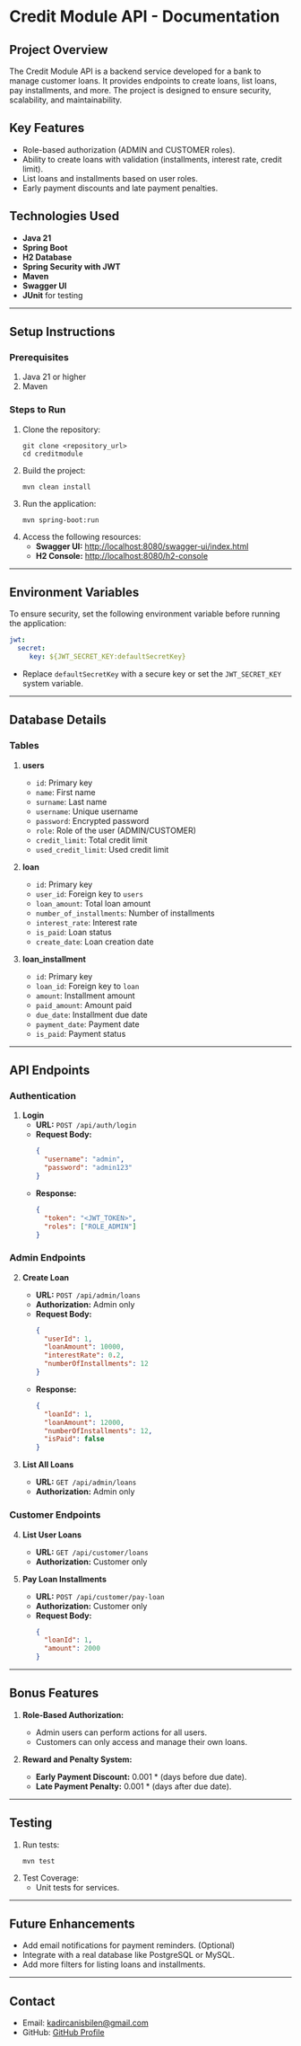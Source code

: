 # Credit Module API - Documentation

## Project Overview
The Credit Module API is a backend service developed for a bank to manage customer loans. It provides endpoints to create loans, list loans, pay installments, and more. The project is designed to ensure security, scalability, and maintainability.

## Key Features
- Role-based authorization (ADMIN and CUSTOMER roles).
- Ability to create loans with validation (installments, interest rate, credit limit).
- List loans and installments based on user roles.
- Early payment discounts and late payment penalties.

## Technologies Used
- **Java 21**
- **Spring Boot**
- **H2 Database**
- **Spring Security with JWT**
- **Maven**
- **Swagger UI**
- **JUnit** for testing

---

## Setup Instructions

### Prerequisites
1. Java 21 or higher
2. Maven

### Steps to Run
1. Clone the repository:
   ```
   git clone <repository_url>
   cd creditmodule
   ```
2. Build the project:
   ```
   mvn clean install
   ```
3. Run the application:
   ```
   mvn spring-boot:run
   ```
4. Access the following resources:
    - **Swagger UI:** [http://localhost:8080/swagger-ui/index.html](http://localhost:8080/swagger-ui/index.html)
    - **H2 Console:** [http://localhost:8080/h2-console](http://localhost:8080/h2-console)

---

## Environment Variables
To ensure security, set the following environment variable before running the application:

```yaml
jwt:
  secret:
     key: ${JWT_SECRET_KEY:defaultSecretKey}
```

- Replace `defaultSecretKey` with a secure key or set the `JWT_SECRET_KEY` system variable.

---

## Database Details

### Tables
1. **users**
    - `id`: Primary key
    - `name`: First name
    - `surname`: Last name
    - `username`: Unique username
    - `password`: Encrypted password
    - `role`: Role of the user (ADMIN/CUSTOMER)
    - `credit_limit`: Total credit limit
    - `used_credit_limit`: Used credit limit

2. **loan**
    - `id`: Primary key
    - `user_id`: Foreign key to `users`
    - `loan_amount`: Total loan amount
    - `number_of_installments`: Number of installments
    - `interest_rate`: Interest rate
    - `is_paid`: Loan status
    - `create_date`: Loan creation date

3. **loan_installment**
    - `id`: Primary key
    - `loan_id`: Foreign key to `loan`
    - `amount`: Installment amount
    - `paid_amount`: Amount paid
    - `due_date`: Installment due date
    - `payment_date`: Payment date
    - `is_paid`: Payment status

---

## API Endpoints

### Authentication
1. **Login**
    - **URL:** `POST /api/auth/login`
    - **Request Body:**
      ```json
      {
        "username": "admin",
        "password": "admin123"
      }
      ```
    - **Response:**
      ```json
      {
        "token": "<JWT_TOKEN>",
        "roles": ["ROLE_ADMIN"]
      }
      ```

### Admin Endpoints
2. **Create Loan**
    - **URL:** `POST /api/admin/loans`
    - **Authorization:** Admin only
    - **Request Body:**
      ```json
      {
        "userId": 1,
        "loanAmount": 10000,
        "interestRate": 0.2,
        "numberOfInstallments": 12
      }
      ```
    - **Response:**
      ```json
      {
        "loanId": 1,
        "loanAmount": 12000,
        "numberOfInstallments": 12,
        "isPaid": false
      }
      ```

3. **List All Loans**
    - **URL:** `GET /api/admin/loans`
    - **Authorization:** Admin only

### Customer Endpoints
4. **List User Loans**
    - **URL:** `GET /api/customer/loans`
    - **Authorization:** Customer only

5. **Pay Loan Installments**
    - **URL:** `POST /api/customer/pay-loan`
    - **Authorization:** Customer only
    - **Request Body:**
      ```json
      {
        "loanId": 1,
        "amount": 2000
      }
      ```

---

## Bonus Features
1. **Role-Based Authorization:**
    - Admin users can perform actions for all users.
    - Customers can only access and manage their own loans.

2. **Reward and Penalty System:**
    - **Early Payment Discount:** 0.001 * (days before due date).
    - **Late Payment Penalty:** 0.001 * (days after due date).

---

## Testing
1. Run tests:
   ```
   mvn test
   ```
2. Test Coverage:
    - Unit tests for services.

---

## Future Enhancements
- Add email notifications for payment reminders. (Optional)
- Integrate with a real database like PostgreSQL or MySQL.
- Add more filters for listing loans and installments.

---

## Contact

- Email: kadircanisbilen@gmail.com
- GitHub: [GitHub Profile](https://github.com/kadircanisbilen)
